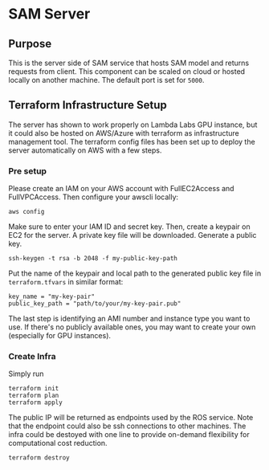 # SAM Server

## Purpose
This is the server side of SAM service that hosts SAM model and returns requests from client. This component can be scaled on cloud or hosted locally on another machine. The default port is set for `5000`. 

## Terraform Infrastructure Setup
The server has shown to work properly on Lambda Labs GPU instance, but it could also be hosted on AWS/Azure with terraform as infrastructure management tool. The terraform config files has been set up to deploy the server automatically on AWS with a few steps.
### Pre setup
Please create an IAM on your AWS account with FullEC2Access and FullVPCAccess. Then configure your awscli locally:
```
aws config
```
Make sure to enter your IAM ID and secret key. Then, create a keypair on EC2 for the server. A private key file will be downloaded. Generate a public key. 
```
ssh-keygen -t rsa -b 2048 -f my-public-key-path
```
Put the name of the keypair and local path to the generated public key file in `terraform.tfvars` in similar format:
```
key_name = "my-key-pair"
public_key_path = "path/to/your/my-key-pair.pub"
```
The last step is identifying an AMI number and instance type you want to use. If there's no publicly available ones, you may want to create your own (especially for GPU instances). 

### Create Infra
Simply run
```
terraform init
terraform plan
terraform apply
```
The public IP will be returned as endpoints used by the ROS service. Note that the endpoint could also be ssh connections to other machines. The infra could be destoyed with one line to provide on-demand flexibility for computational cost reduction. 
```
terraform destroy
```
